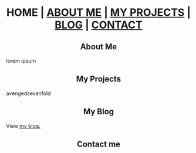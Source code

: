 <!DOCTYPE html>
<html>
  <head>
    <title>Hello</title>
    <style> 
            h1, h2, h3 { 
                text-align:center; 
            } 
        </style>
  </head>
  <body> 
    <h1>HOME | <a href="#about-me">ABOUT ME</a>  | <a href="#my-projects">MY PROJECTS</a> | <a href="#my-blog">BLOG</a> | <a href="#contact">CONTACT</a></h1>
    <h2 id="about-me">About Me</h2>
      <p>lorem ipsum</p>
    <h2 id = "my-projects">My Projects</h2>
      <p>avengedsevenfold</p>
    <h2 id="my-blog">My Blog</h2>
      <p> View <a href="#">my blog.</a></p>
    <h2 id="contact">Contact me</h2>
  </body>
</html>
